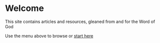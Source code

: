 # Welcome

This site contains articles and resources, gleaned from and for the Word of God 

Use the menu above to browse or [start here](/index2_Articles)
